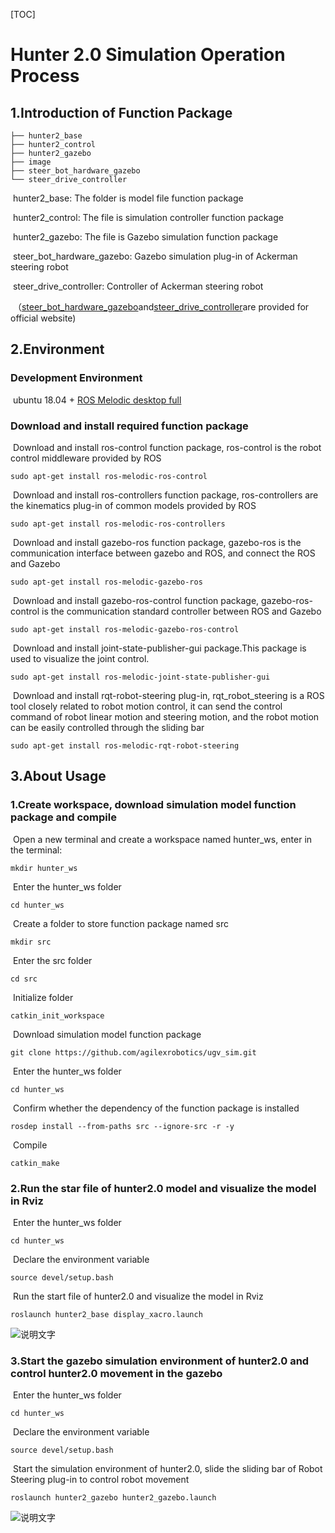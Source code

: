 [TOC]

# Hunter 2.0 Simulation Operation Process

## 1.Introduction of Function Package

```
├── hunter2_base
├── hunter2_control
├── hunter2_gazebo
├── image
├── steer_bot_hardware_gazebo
└── steer_drive_controller
```

​	hunter2_base: The folder is model file function package

​	hunter2_control: The file is simulation controller function package

​	hunter2_gazebo: The file is Gazebo simulation function package

​	steer_bot_hardware_gazebo: Gazebo simulation plug-in of Ackerman steering robot

​	steer_drive_controller:  Controller of Ackerman steering robot

​	（[steer_bot_hardware_gazebo](http://wiki.ros.org/steer_bot_hardware_gazebo?distro=indigo)and[steer_drive_controller](http://wiki.ros.org/steer_drive_controller?distro=indigo)are provided for official website) 

## 2.Environment

### Development Environment

​	ubuntu 18.04 + [ROS Melodic desktop full](http://wiki.ros.org/melodic/Installation/Ubuntu)

### Download and install required function package

​	Download and install ros-control function package, ros-control is the robot control middleware provided by ROS

```
sudo apt-get install ros-melodic-ros-control
```

​	Download and install ros-controllers function package, ros-controllers are the kinematics plug-in of common models provided by ROS
```
sudo apt-get install ros-melodic-ros-controllers
```

​	Download and install gazebo-ros function package, gazebo-ros is the communication interface between gazebo and ROS, and connect the ROS and Gazebo

```
sudo apt-get install ros-melodic-gazebo-ros
```

​	Download and install gazebo-ros-control function package, gazebo-ros-control is the communication standard controller between ROS and Gazebo

```
sudo apt-get install ros-melodic-gazebo-ros-control
```

​	Download and install joint-state-publisher-gui package.This package is used to visualize the joint control.

```
sudo apt-get install ros-melodic-joint-state-publisher-gui 
```

​	Download and install rqt-robot-steering plug-in, rqt_robot_steering is a ROS tool closely related to robot motion control, it can send the control command of robot linear motion and steering motion, and the robot motion can be easily controlled through the sliding bar

```
sudo apt-get install ros-melodic-rqt-robot-steering 
```



## 3.About Usage

### 	1.Create workspace, download simulation model function package and compile

​		Open a new terminal and create a workspace named hunter_ws, enter in the terminal:

```
mkdir hunter_ws
```

​		Enter the hunter_ws folder

```
cd hunter_ws
```

​		Create a folder to store function package named src

```
mkdir src
```

​		Enter the src folder

```
cd src
```

​		Initialize folder

```
catkin_init_workspace
```

​		Download simulation model function package

```
git clone https://github.com/agilexrobotics/ugv_sim.git
```

​		Enter the hunter_ws folder

```
cd hunter_ws
```

​		Confirm whether the dependency of the function package is installed

```
rosdep install --from-paths src --ignore-src -r -y 
```

​		Compile

```
catkin_make
```

### 	2.Run the star file of hunter2.0 model and visualize the model in Rviz

​		Enter the hunter_ws folder

```
cd hunter_ws
```

​		Declare the environment variable

```
source devel/setup.bash
```

​		Run the start file of hunter2.0 and visualize the model in Rviz

```
roslaunch hunter2_base display_xacro.launch
```

![说明文字](image/rviz.png)

### 	3.Start the gazebo simulation environment of hunter2.0 and control hunter2.0 movement in the gazebo

​		Enter the hunter_ws folder

```
cd hunter_ws
```

​		Declare the environment variable

```
source devel/setup.bash
```

​		Start the simulation environment of hunter2.0, slide the sliding bar of Robot Steering plug-in to control robot movement

```
roslaunch hunter2_gazebo hunter2_gazebo.launch
```

![说明文字](image/gazebo.png)





